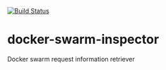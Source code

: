 [![Build Status](https://travis-ci.org/charlyraffellini/docker-swarm-inspector.svg?branch=master)](https://travis-ci.org/charlyraffellini/docker-swarm-inspector)

# docker-swarm-inspector

Docker swarm request information retriever
